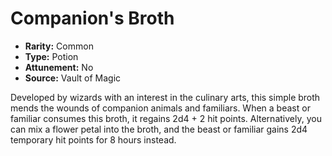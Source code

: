 # Companion's Broth

- **Rarity:** Common
- **Type:** Potion
- **Attunement:** No
- **Source:** Vault of Magic

Developed by wizards with an interest in the culinary arts, this simple broth mends the wounds of companion animals and familiars. When a beast or familiar consumes this broth, it regains 2d4 + 2 hit points. Alternatively, you can mix a flower petal into the broth, and the beast or familiar gains 2d4 temporary hit points for 8 hours instead.

